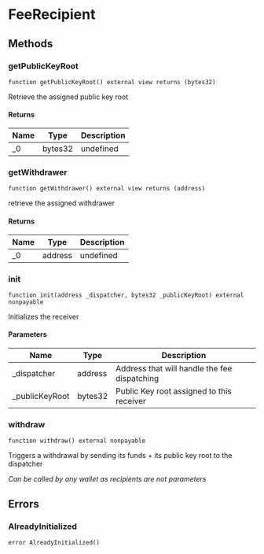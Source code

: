 # FeeRecipient









## Methods

### getPublicKeyRoot

```solidity
function getPublicKeyRoot() external view returns (bytes32)
```

Retrieve the assigned public key root




#### Returns

| Name | Type | Description |
|---|---|---|
| _0 | bytes32 | undefined |

### getWithdrawer

```solidity
function getWithdrawer() external view returns (address)
```

retrieve the assigned withdrawer




#### Returns

| Name | Type | Description |
|---|---|---|
| _0 | address | undefined |

### init

```solidity
function init(address _dispatcher, bytes32 _publicKeyRoot) external nonpayable
```

Initializes the receiver



#### Parameters

| Name | Type | Description |
|---|---|---|
| _dispatcher | address | Address that will handle the fee dispatching |
| _publicKeyRoot | bytes32 | Public Key root assigned to this receiver |

### withdraw

```solidity
function withdraw() external nonpayable
```

Triggers a withdrawal by sending its funds + its public key root to the dispatcher

*Can be called by any wallet as recipients are not parameters*





## Errors

### AlreadyInitialized

```solidity
error AlreadyInitialized()
```







